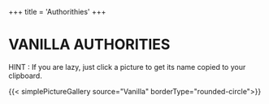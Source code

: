 +++
title = 'Authorithies'
+++

# VANILLA AUTHORITIES

HINT : If you are lazy, just click a picture to get its name copied to your clipboard.

{{< simplePictureGallery source="Vanilla" borderType="rounded-circle">}}